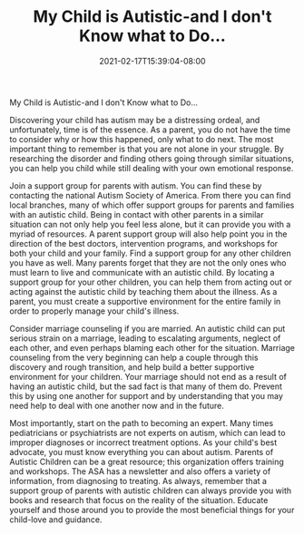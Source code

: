 ﻿---
title: "My Child is Autistic-and I don't Know what to Do..."
date: 2021-02-17T15:39:04-08:00
description: "Text Tips for Web Success"
featured_image: "/images/Text.jpg"
tags: ["Text"]
---

My Child is Autistic-and I don't Know what to Do...

Discovering your child has autism may be a distressing ordeal, and unfortunately, time is of the essence. As a parent, you do not have the time to consider why or how this happened, only what to do next. The most important thing to remember is that you are not alone in your struggle. By researching the disorder and finding others going through similar situations, you can help you child while still dealing with your own emotional response.

Join a support group for parents with autism. You can find these by contacting the national Autism Society of America. From there you can find local branches, many of which offer support groups for parents and families with an autistic child. Being in contact with other parents in a similar situation can not only help you feel less alone, but it can provide you with a myriad of resources. A parent support group will also help point you in the direction of the best doctors, intervention programs, and workshops for both your child and your family. Find a support group for any other children you have as well. Many parents forget that they are not the only ones who must learn to live and communicate with an autistic child. By locating a support group for your other children, you can help them from acting out or acting against the autistic child by teaching them about the illness. As a parent, you must create a supportive environment for the entire family in order to properly manage your child's illness.

Consider marriage counseling if you are married. An autistic child can put serious strain on a marriage, leading to escalating arguments, neglect of each other, and even perhaps blaming each other for the situation. Marriage counseling from the very beginning can help a couple through this discovery and rough transition, and help build a better supportive environment for your children. Your marriage should not end as a result of having an autistic child, but the sad fact is that many of them do. Prevent this by using one another for support and by understanding that you may need help to deal with one another now and in the future.

Most importantly, start on the path to becoming an expert. Many times pediatricians or psychiatrists are not experts on autism, which can lead to improper diagnoses or incorrect treatment options. As your child's best advocate, you must know everything you can about autism. Parents of Autistic Children can be a great resource; this organization offers training and workshops. The ASA has a newsletter and also offers a variety of information, from diagnosing to treating. As always, remember that a support group of parents with autistic children can always provide you with books and research that focus on the reality of the situation. Educate yourself and those around you to provide the most beneficial things for your child-love and guidance.


